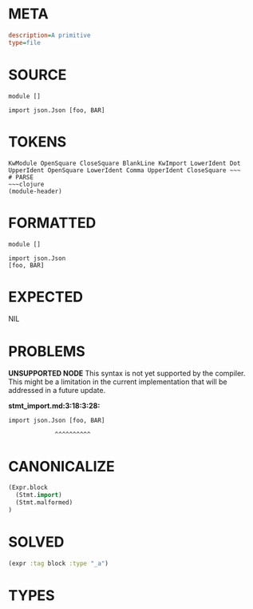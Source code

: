 # META
~~~ini
description=A primitive
type=file
~~~
# SOURCE
~~~roc
module []

import json.Json [foo, BAR]
~~~
# TOKENS
~~~text
KwModule OpenSquare CloseSquare BlankLine KwImport LowerIdent Dot UpperIdent OpenSquare LowerIdent Comma UpperIdent CloseSquare ~~~
# PARSE
~~~clojure
(module-header)
~~~
# FORMATTED
~~~roc
module []

import json.Json
[foo, BAR]
~~~
# EXPECTED
NIL
# PROBLEMS
**UNSUPPORTED NODE**
This syntax is not yet supported by the compiler.
This might be a limitation in the current implementation that will be addressed in a future update.

**stmt_import.md:3:18:3:28:**
```roc
import json.Json [foo, BAR]
```
                 ^^^^^^^^^^


# CANONICALIZE
~~~clojure
(Expr.block
  (Stmt.import)
  (Stmt.malformed)
)
~~~
# SOLVED
~~~clojure
(expr :tag block :type "_a")
~~~
# TYPES
~~~roc
~~~
